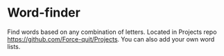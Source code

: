 # Word-finder
Find words based on any combination of letters. Located in Projects repo https://github.com/Force-quit/Projects.
You can also add your own word lists.
